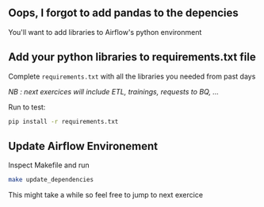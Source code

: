 ## Oops, I forgot to add pandas to the depencies

You'll want to add libraries to Airflow's python environment

## Add your python libraries to requirements.txt file

Complete `requirements.txt` with all the libraries you needed from past days

_NB : next exercices will include ETL, trainings, requests to BQ, ..._

Run to test:
```bash
pip install -r requirements.txt
```

## Update Airflow Environement
Inspect Makefile and run
```bash
make update_dependencies
```
This might take a while so feel free to jump to next exercice